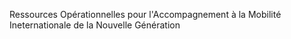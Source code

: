 Ressources Opérationnelles pour l'Accompagnement à la Mobilité Ineternationale de la Nouvelle Génération

